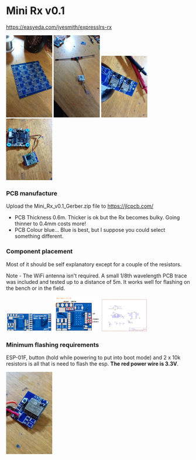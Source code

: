 # Mini Rx v0.1

https://easyeda.com/jyesmith/expresslrs-rx

<img src="img/pcb.jpg" width="25%"> <img src="img/antenna.jpg" width="25%"> <img src="img/front.jpg" width="25%"> <img src="img/back.jpg" width="25%">

### PCB manufacture

Upload the Mini_Rx_v0.1_Gerber.zip file to https://jlcpcb.com/
- PCB Thickness 0.6m. Thicker is ok but the Rx becomes bulky.  Going thinner to 0.4mm costs more!
- PCB Colour blue... Blue is best, but I suppose you could select something different.

### Component placement

Most of it should be self explanatory except for a couple of the resistors.  

Note - The WiFi antenna isn't required. A small 1/8th wavelength PCB trace was included and tested up to a distance of 5m.  It works well for flashing on the bench or in the field.

<img src="img/Mini_Rx_v0.1_pcb_image.png" width="25%"> <img src="img/Mini_Rx_v0.1_pcb_image_labelled.png" width="25%"> <img src="Mini_Rx_v0.1_Schematic.png" width="25%">

### Minimum flashing requirements

ESP-01F, button (hold while powering to put into boot mode) and 2 x 10k resistors is all that is need to flash the esp. **The red power wire is 3.3V**.

<img src="img/minimum_flash_components.jpg" width="25%">
